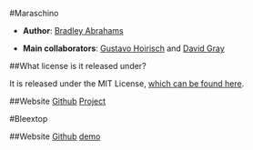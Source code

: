 #Maraschino

* **Author**: [Bradley Abrahams](https://github.com/mrkipling)

* **Main collaborators**: [Gustavo Hoirisch](https://github.com/gugahoi) and [David Gray](https://github.com/N3MIS15)

##What license is it released under?

It is released under the MIT License, [which can be found here](https://github.com/mrkipling/maraschino/blob/master/LICENSE).

##Website
[Github](https://github.com/mrkipling/maraschino)
[Project](http://www.maraschinoproject.com/)

#Bleextop

##Website
[Github](https://github.com/crysfel/Bleextop)
[demo](http://demos.bleext.com/desktop/)
